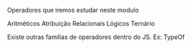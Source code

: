Operadores que iremos estudar neste modulo

Aritméticos
Atribuição
Relacionais
Lógicos
Ternário

Existe outras famílias de operadores dentro do JS. Ex: TypeOf
